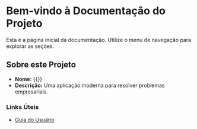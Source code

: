 
# Bem-vindo à Documentação do Projeto

Esta é a página inicial da documentação. Utilize o menu de navegação para explorar as seções.

## Sobre este Projeto
- **Nome:** {{}}
- **Descrição:** Uma aplicação moderna para resolver problemas empresariais.

### Links Úteis
- [Guia do Usuário](guia.md)

